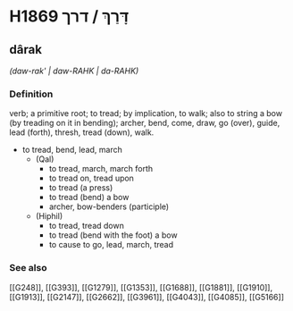# H1869 דָּרַךְ / דרך

## dârak

_(daw-rak' | daw-RAHK | da-RAHK)_

### Definition

verb; a primitive root; to tread; by implication, to walk; also to string a bow (by treading on it in bending); archer, bend, come, draw, go (over), guide, lead (forth), thresh, tread (down), walk.

- to tread, bend, lead, march
    - (Qal)
        - to tread, march, march forth
        - to tread on, tread upon
        - to tread (a press)
        - to tread (bend) a bow
        - archer, bow-benders (participle)
    - (Hiphil)
        - to tread, tread down
        - to tread (bend with the foot) a bow
        - to cause to go, lead, march, tread
### See also

[[G248]], [[G393]], [[G1279]], [[G1353]], [[G1688]], [[G1881]], [[G1910]], [[G1913]], [[G2147]], [[G2662]], [[G3961]], [[G4043]], [[G4085]], [[G5166]]

